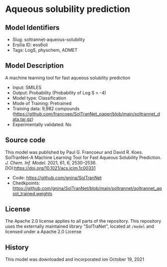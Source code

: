 # Aqueous solubility prediction

## Model Identifiers
- Slug: soltrannet-aqueous-solubility
- Ersilia ID: eos6oli
- Tags: LogS,	physchem,	ADMET

## Model Description
A machine learning tool for fast aqueous solubility prediction
- Input: SMILES
- Output: Probability (Probability of Log S > -4)
- Model type: Classification
- Mode of Training: Pretrained
- Training data: 9,982 compounds (https://github.com/francoep/SolTranNet_paper/blob/main/soltrannet_data.tar.gz)
- Experimentally validated: No

## Source code
This model was published by Paul G. Francoeur and David R. Koes. SolTranNet–A Machine Learning Tool for Fast Aqueous Solubility Prediction. *J. Chem. Inf. Model.* 2021, 61, 6, 2530–2536. DOI:https://doi.org/10.1021/acs.jcim.1c00331
- Code: https://github.com/gnina/SolTranNet
- Chedkpoints: https://github.com/gnina/SolTranNet/blob/main/soltrannet/soltrannet_aqsol_trained.weights

## License
The Apache 2.0 license applies to all parts of the repository. This repository uses the externally maintained library "SolTraNet", located at `/model` and licensed under a Apache 2.0 License

## History
This model was downloaded and incorporated ion October 19, 2021
